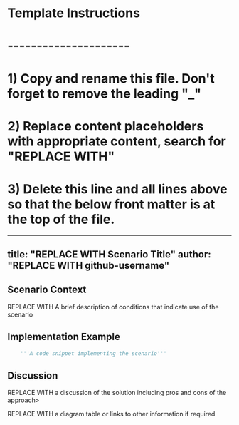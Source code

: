 # Template Instructions
# ---------------------
# 1) Copy and rename this file. Don't forget to remove the leading "_" 
# 2) Replace content placeholders with appropriate content, search for "REPLACE WITH"
# 3) Delete this line and all lines above so that the below front matter is at the top of the file.
---
title: "REPLACE WITH Scenario Title"
author: "REPLACE WITH github-username"
---


## Scenario Context

REPLACE WITH A brief description of conditions that indicate use of the scenario

## Implementation Example

```python
    '''A code snippet implementing the scenario'''
```

## Discussion

REPLACE WITH a discussion of the solution including pros and cons of the approach>

REPLACE WITH a diagram table or links to other information if required

